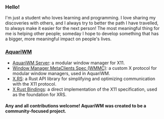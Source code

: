 ### Hello!
I'm just a student who loves learning and programming. I love sharing my discoveries with others, and I always try to
better the path I have travelled, to always make it easier for the next person! The most meaningful thing for me is
helping other people; someday I hope to develop something that has a bigger, more meaningful impact on people's lives.

### [AquariWM](https://github.com/AquariWM)
- [AquariWM Server](https://github.com/AquariWM/aquariwm): a modular window manager for X11.
- [Window Manager MetaClients Spec (WMMC)](https://github.com/AquariWM/wmmc-spec): a custom X protocol for modular
  window managers, used in AquariWM.
- [X.RS](https://github.com/AquariWM/x11-libraries/tree/main/xrs): a Rust API library for simplifying and optimizing
  communication with the X11 protocol.
- [X Rust Bindings](https://github.com/x11-libraries/tree/main/xrb): a direct implementation of the X11 specification,
  used as the foundation for XRS.

#### Any and all contributions welcome! AquariWM was created to be a community-focused project.
